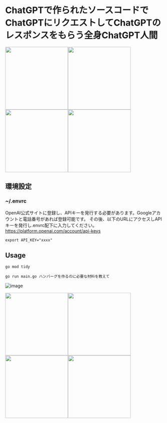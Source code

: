 # ChatGPTで作られたソースコードでChatGPTにリクエストしてChatGPTのレスポンスをもらう全身ChatGPT人間


<img src="https://user-images.githubusercontent.com/18649842/223380302-fba6fb13-13e5-437f-80fc-cb34f2e231ea.png" width="200px"><img src="https://user-images.githubusercontent.com/18649842/223380302-fba6fb13-13e5-437f-80fc-cb34f2e231ea.png" width="200px"><img src="https://user-images.githubusercontent.com/18649842/223380302-fba6fb13-13e5-437f-80fc-cb34f2e231ea.png" width="200px"><img src="https://user-images.githubusercontent.com/18649842/223380302-fba6fb13-13e5-437f-80fc-cb34f2e231ea.png" width="200px">

## 環境設定

### ~/.envrc

OpenAI公式サイトに登録し、APIキーを発行する必要があります。Googleアカウントと電話番号があれば登録可能です。
その後、以下のURLにアクセスしAPIキーを発行し.envrc配下に入力してください。
https://platform.openai.com/account/api-keys

```
export API_KEY="xxxx"
```

## Usage

```
go mod tidy
```

```
go run main.go ハンバーグを作るのに必要な材料を教えて
```
![image](https://user-images.githubusercontent.com/18649842/223382653-699f546d-853e-45a8-a5ab-717d2ffa1f58.png)


<img src="https://user-images.githubusercontent.com/18649842/223380302-fba6fb13-13e5-437f-80fc-cb34f2e231ea.png" width="200px"><img src="https://user-images.githubusercontent.com/18649842/223380302-fba6fb13-13e5-437f-80fc-cb34f2e231ea.png" width="200px"><img src="https://user-images.githubusercontent.com/18649842/223380302-fba6fb13-13e5-437f-80fc-cb34f2e231ea.png" width="200px"><img src="https://user-images.githubusercontent.com/18649842/223380302-fba6fb13-13e5-437f-80fc-cb34f2e231ea.png" width="200px">

